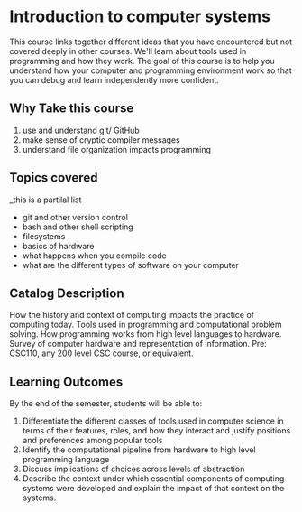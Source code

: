 # Introduction to computer systems

This course links together different ideas that you have encountered but not covered
deeply in other courses.  We'll learn about tools used in programming and how they 
work. The goal of this course is to help you understand how your computer and programming
environment work so that you can debug and learn independently more confident. 

## Why Take this course

1. use and understand git/ GitHub
1. make sense of cryptic compiler messages
1. understand file organization impacts programming

## Topics covered

_this is a partilal list
- git and other version control
- bash and other shell scripting
- filesystems
- basics of hardware
- what happens when you compile code
- what are the different types of software on your computer


## Catalog Description


How the history and context of computing impacts the practice of computing today. Tools used in
programming and computational problem solving. How programming works from high level
languages to hardware. Survey of computer hardware and representation of information.
Pre: CSC110, any 200 level CSC course, or equivalent.

## Learning Outcomes

By the end of the semester, students will be able to:

1. Differentiate the different classes of tools used in computer science in terms of their features, roles, and how they interact and justify positions and preferences among popular tools
1. Identify the computational pipeline from hardware to high level programming language
1. Discuss implications of choices across levels of abstraction
1. Describe the context under which essential components of computing systems were developed and explain the impact of that context on the systems.


